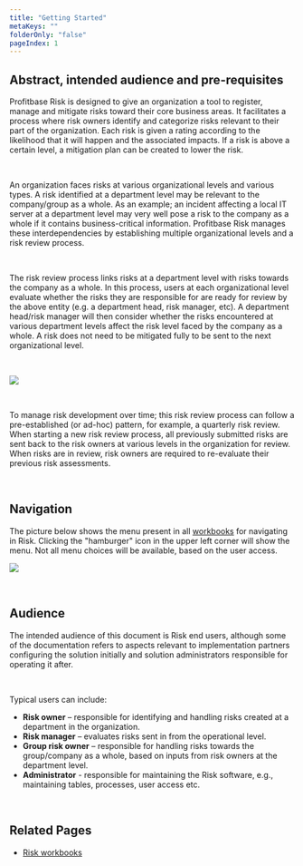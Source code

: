 ```yaml
---
title: "Getting Started"
metaKeys: ""
folderOnly: "false"
pageIndex: 1
---
```


## Abstract, intended audience and pre-requisites

Profitbase Risk is designed to give an organization a tool to register, manage and mitigate risks toward their core business areas. It facilitates a process where risk owners identify and categorize risks relevant to their part of the organization. Each risk is given a rating according to the likelihood that it will happen and the associated impacts. If a risk is above a certain level, a mitigation plan can be created to lower the risk.

<br/>

An organization faces risks at various organizational levels and various types. A risk identified at a department level may be relevant to the company/group as a whole. As an example; an incident affecting a local IT server at a department level may very well pose a risk to the company as a whole if it contains business-critical information. Profitbase Risk manages these interdependencies by establishing multiple organizational levels and a risk review process.

<br/>

The risk review process links risks at a department level with risks towards the company as a whole. In this process, users at each organizational level evaluate whether the risks they are responsible for are ready for review by the above entity (e.g. a department head, risk manager, etc). A department head/risk manager will then consider whether the risks encountered at various department levels affect the risk level faced by the company as a whole. A risk does not need to be mitigated fully to be sent to the next organizational level.

<br/>

![](https://profitbasedocs.blob.core.windows.net/riskimages/risk-overview.png)

<br/>

To manage risk development over time; this risk review process can follow a pre-established (or ad-hoc) pattern, for example, a quarterly risk review. When starting a new risk review process, all previously submitted risks are sent back to the risk owners at various levels in the organization for review. When risks are in review, risk owners are required to re-evaluate their previous risk assessments.

<br/>

## Navigation

The picture below shows the menu present in all [workbooks](workbooks.md) for navigating in Risk. Clicking the "hamburger" icon in the upper left corner will show the menu. Not all menu choices will be available, based on the user access.

![](https://profitbasedocs.blob.core.windows.net/riskimages/risk-left-menu.png)

<br/>

## Audience

The intended audience of this document is Risk end users, although some of the documentation refers to aspects relevant to implementation partners configuring the solution initially and solution administrators responsible for operating it after.

<br/>

Typical users can include:

- **Risk owner** – responsible for identifying and handling risks created at a department in the organization.
- **Risk manager** – evaluates risks sent in from the operational level.
- **Group risk owner** – responsible for handling risks towards the group/company as a whole, based on inputs from risk owners at the department level.
- **Administrator** - responsible for maintaining the Risk software, e.g., maintaining tables, processes, user access etc.

<br/>

## Related Pages

- [Risk workbooks](workbooks.md)
